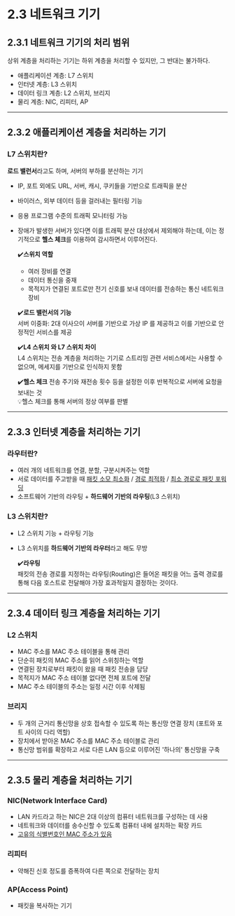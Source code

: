 # 2.3 네트워크 기기
## 2.3.1 네트워크 기기의 처리 범위
상위 계층을 처리하는 기기는 하위 계층을 처리할 수 있지만, 그 반대는 불가하다.
- 애플리케이션 계층: L7 스위치
- 인터넷 계층: L3 스위치
- 데이터 링크 계층: L2 스위치, 브리지
- 물리 계층: NIC, 리피터, AP
---
## 2.3.2 애플리케이션 계층을 처리하는 기기

### L7 스위치란?
**로드 밸런서**라고도 하며, 서버의 부하를 분산하는 기기
- IP, 포트 외에도 URL, 서버, 캐시, 쿠키들을 기반으로 트래픽을 분산
- 바이러스, 외부 데이터 등을 걸러내는 필터링 기능
- 응용 프로그램 수준의 트래픽 모니터링 가능
- 장애가 발생한 서버가 있다면 이를 트래픽 분산 대상에서 제외해야 하는데, 이는 정기적으로 **헬스 체크**를 이용하여 감시하면서 이루어진다.

  ✔️**스위치 역할**
  -  여러 장비를 연결
  - 데이터 통신을 중재
  - 목적지가 연결된 포트로만 전기 신호를 보내 데이터를 전송하는 통신 네트워크 장비

  ✔️**로드 밸런서의 기능**   
  서버 이중화: 2대 이사으이 서버를 기반으로 가상 IP 를 제공하고 이를 기반으로 안정적인 서비스를 제공

  ✔️**L4 스위치 와 L7 스위치 차이**  
  L4 스위치는 전송 계층을 처리하는 기기로 스트리밍 관련 서비스에서는 사용할 수 없으며, 메세지를 기반으로 인식하지 못함

  ✔️**헬스 체크**
  전송 주기와 재전송 횟수 등을 설정한 이후 반복적으로 서버에 요청을 보내는 것  
  💡헬스 체크를 통해 서버의 정상 여부를 판별

---
## 2.3.3 인터넷 계층을 처리하는 기기

### 라우터란? 
- 여러 개의 네트워크를 연결, 분할, 구분시켜주는 역할 
- 서로 데이터를 주고받을 때 <u>패킷 소모 최소화</u> / <u>경로 최적화</u> / <u>최소 경로로 패킷 포워딩</u>
- 소프트웨어 기반의 라우팅 + **하드웨어 기반의 라우팅**(L3 스위치)

### L3 스위치란?
- L2 스위치 기능 + 라우팅 기능 
- L3 스위치를 **하드웨어 기반의 라우터**라고 해도 무방

  ✔️**라우팅**  
  패킷의 전송 경로를 지정하는 라우팅(Routing)은  들어온 패킷을 어느 출력 경로를 통해 다음 호스트로 전달해야 가장 효과적일지 결정하는 것이다.

---
## 2.3.4 데이터 링크 계층을 처리하는 기기
### L2 스위치
- MAC 주소를 MAC 주소 테이블을 통해 관리
- 단순히 패킷의 MAC 주소를 읽어 스위칭하는 역할
- 연결된 장치로부터 패킷이 왔을 때 패킷 전송을 담당
- 목적지가 MAC 주소 테이블 없다면 전체 포트에 전달
- MAC 주소 테이블의 주소는 일정 시간 이후 삭제됨
### 브리지
- 두 개의 근거리 통신망을 상호 접속할 수 있도록 하는 통신망 연결 장치 (포트와 포트 사이의 다리 역할)
- 장치에서 받아온 MAC 주소를 MAC 주소 테이블로 관리
- 통신망 범위를 확장하고 서로 다른 LAN 등으로 이루어진 '하나의' 통신망을 구축

---
## 2.3.5 물리 계층을 처리하는 기기
### NIC(Network Interface Card)
- LAN 카드라고 하는 NIC은 2대 이상의 컴퓨터 네트워크를 구성하는 데 사용
- 네트워크와 데이터를 송수신할 수 있도록 컴퓨터 내에 설치하는 확장 카드
- <u>고유의 식별번호인 MAC 주소가 있음</u>
### 리피터
- 약해진 신호 정도를 증폭하여 다른 쪽으로 전달하는 장치

### AP(Access Point)
- 패킷을 복사하는 기기
